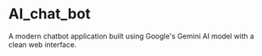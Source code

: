 # AI_chat_bot
 A modern chatbot application built using Google's Gemini AI model with a clean web interface.
